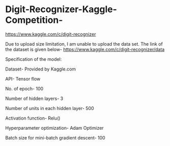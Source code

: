 # Digit-Recognizer-Kaggle-Competition-
https://www.kaggle.com/c/digit-recognizer

Due to upload size limitation, I am unable to upload the data set. The link of the dataset is given below- 
https://www.kaggle.com/c/digit-recognizer/data

Specification of the model:

Dataset- Provided by Kaggle.com

API- Tensor flow

No. of epoch- 100

Number of hidden layers- 3

Number of units in each hidden layer- 500

Activation function- Relu()

Hyperparameter optimization- Adam Optimizer

Batch size for mini-batch gradient descent- 100

